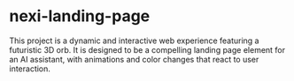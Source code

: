 # nexi-landing-page
This project is a dynamic and interactive web experience featuring a futuristic 3D orb. It is designed to be a compelling landing page element for an AI assistant, with animations and color changes that react to user interaction.
